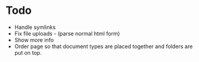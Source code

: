 # Todo
* Handle symlinks
* Fix file uploads - (parse normal html form)
* Show more info
* Order page so that document types are placed together and folders are put on top.